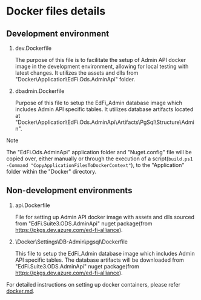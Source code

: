 # Docker files details

## Development environment

1. dev.Dockerfile

    The purpose of this file is to facilitate the setup of Admin API docker image in
    the development environment, allowing for local testing with latest changes.
    It utilizes the assets and dlls from "Docker\Application\EdFi.Ods.AdminApi"
    folder.

2. dbadmin.Dockerfile

    Purpose of this file to setup the EdFi_Admin database image which includes Admin
    API specific tables. It utilizes database artifacts located at
    "Docker\Application\EdFi.Ods.AdminApi\Artifacts\PgSql\Structure\Admin".

> [!NOTE]
> The "EdFi.Ods.AdminApi" application folder and "Nuget.config" file will be
> copied over, either manually or through the execution of a script(`build.ps1
> -Command "CopyApplicationFilesToDockerContext"`), to the "Application" folder
> within the "Docker" directory. 

## Non-development environments

1. api.Dockerfile

    File for setting up Admin API docker image with assets and dlls sourced from
    "EdFi.Suite3.ODS.AdminApi" nuget package(from
    https://pkgs.dev.azure.com/ed-fi-alliance).

2. \Docker\Settings\DB-Admin\pgsql\Dockerfile

    This file to setup the EdFi_Admin database image which includes Admin API
    specific tables. The database artifacts will be downloaded from
    "EdFi.Suite3.ODS.AdminApi" nuget package(from
    https://pkgs.dev.azure.com/ed-fi-alliance).

For detailed instructions on setting up docker containers, please refer
[docker.md](../docs/docker.md).
